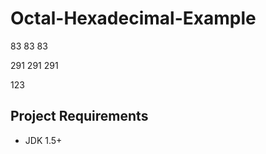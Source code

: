 # Octal-Hexadecimal-Example


83 83 83

291 291 291

123



Project Requirements
--------------------
- JDK 1.5+
